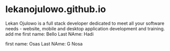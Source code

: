 # lekanojulowo.github.io
Lekan Ojulowo is a full stack developer dedicated to meet all your software needs - website, mobile and desktop application development and training.
add me
first name: Bello
Last NAme: Hadi

first name: Osas
Last NAme: G Nosa

